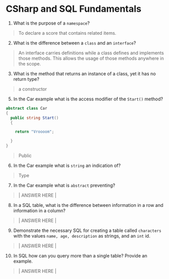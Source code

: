 # CSharp and SQL Fundamentals
01. What is the purpose of a `namespace`?

  > To declare a score that contains related items.

02. What is the difference between a `class` and an `interface`?

  > An interface carries definitions while a class defines and implements those methods. This allows the usage of those methods anywhere in the scope.

03. What is the method that returns an instance of a class, yet it has no return type?

  > a constructor

05. In the Car example what is the access modifier of the `Start()` method?

  ```c#
  abstract class Car
  {
    public string Start()
    {

      return "Vroooom";

    }
  }
  ```

  > Public

06. In the Car example what is `string` an indication of?

  > Type
07. In the Car example what is `abstract` preventing?

  > | ANSWER HERE |

08. In a SQL table, what is the difference between information in a row and information in a column?

  > | ANSWER HERE |

09. Demonstrate the necessary SQL for creating a table called `characters` with the values `name, age, description` as strings, and an `int` id.

  > | ANSWER HERE |

10. In SQL how can you query more than a single table? Provide an example.

  > | ANSWER HERE |
